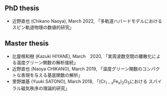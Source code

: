 ## PhD thesis

* 近野直也 (Chikano Naoya), March 2022, 「多軌道ハバードモデルにおけるスピン軌道物理の数値的研究」


## Master thesis

* 比屋根和樹 (Kazuki HIYANE), March　2020, 「実周波数空間の離散化による温度グリーン関数の解析接続」
* 近野直也 (Naoya CHIKANO), March 2019, 「温度グリーン関数のコンパクトな表現を与える基底関数の解析」
* 里野雄基 (Yuuki SATONO), March 2018, 「(Cr$_{1−x}$Fe$_x$)$_2$O$_3$における スパイラル磁気秩序の理論的研究」